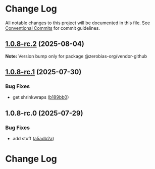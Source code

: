# Change Log

All notable changes to this project will be documented in this file.
See [Conventional Commits](https://conventionalcommits.org) for commit guidelines.

## [1.0.8-rc.2](https://github.com/zerobias-org/vendor/compare/@zerobias-org/vendor-github@1.0.8-rc.1...@zerobias-org/vendor-github@1.0.8-rc.2) (2025-08-04)

**Note:** Version bump only for package @zerobias-org/vendor-github





## [1.0.8-rc.1](https://github.com/zerobias-org/vendor/compare/@zerobias-org/vendor-github@1.0.8-rc.0...@zerobias-org/vendor-github@1.0.8-rc.1) (2025-07-30)


### Bug Fixes

* get shrinkwraps ([b189bb0](https://github.com/zerobias-org/vendor/commit/b189bb0cf53ad66427530ccc0eab7824527942d3))





## 1.0.8-rc.0 (2025-07-29)


### Bug Fixes

* add stuff ([a5adb2a](https://github.com/zerobias-org/vendor/commit/a5adb2aecd0670c42e9077affecb6a047bf30fc6))





# Change Log
